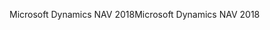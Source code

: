 <span data-ttu-id="ec62b-101">Microsoft Dynamics NAV 2018</span><span class="sxs-lookup"><span data-stu-id="ec62b-101">Microsoft Dynamics NAV 2018</span></span>